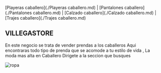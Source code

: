 [Playeras caballero](./Playeras caballero.md) | [Pantalones caballero](./Pantalones caballero.md) | [Calzado caballero](./Calzado caballero.md) | [Trajes caballero](./Trajes  caballero.md)


## VILLEGASTORE

En este negocio se trata de vender prendas a los caballeros
Aqui encontraras todo tipo de prenda que se acomode a tu estilo de vida , La moda mas alta en Caballero 
Dirigete a la seccion que busques


![ropa](https://user-images.githubusercontent.com/100169864/157765431-dd1cebf2-8132-448e-b1e1-4995db2ae42a.jpg)

